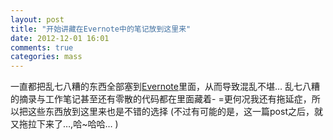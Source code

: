 ```yaml
---
layout: post
title: "开始讲藏在Evernote中的笔记放到这里来"
date: 2012-12-01 16:01
comments: true
categories: mass
---
```

一直都把乱七八糟的东西全部塞到[Evernote](http://evernote.com)里面，从而导致混乱不堪… 乱七八糟的摘录与工作笔记甚至还有零散的代码都在里面藏着- =更何况我还有拖延症，所以把这些东西放到这里来也是不错的选择
(不过有可能的是，这一篇post之后，就又拖拉下来了…,哈~哈哈… )